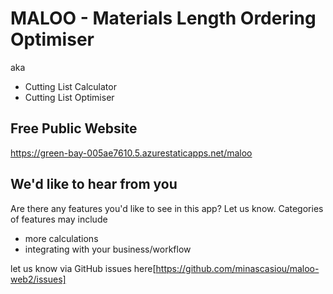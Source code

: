 # MALOO - Materials Length Ordering Optimiser 
aka 
- Cutting List Calculator
- Cutting List Optimiser

## Free Public Website
https://green-bay-005ae7610.5.azurestaticapps.net/maloo


## We'd like to hear from you
Are there any features you'd like to see in this app? Let us know.
Categories of features may include 
- more calculations
- integrating with your business/workflow

let us know via GitHub issues here[https://github.com/minascasiou/maloo-web2/issues]

